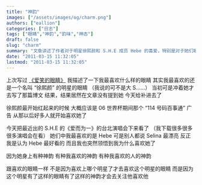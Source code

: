 ```yaml
---
title: "神韵"
images: ["/assets/images/og/charm.png"]
authors: ["eallion"]
categories: ["日志"]
tags: ["眼睛","神韵","韵味","神态"]
draft: false
slug: "charm"
summary: "文章讲述了作者对于明星徐熙颜和 S.H.E 成员 Hebe 的喜爱，特别是对于她们眼睛中所展现出的神韵和个人魅力的欣赏。作者认为这种神韵不是因为喜欢明星而产生的，而是因为明星本身具备了这样一种特质才会引起关注和喜爱。"
date: "2011-03-15 11:32:05"
lastmod: "2011-03-15 11:32:05"
---
```


上次写过 [《爱笑的眼睛》](http://eallion.com/eyes)
我描述了一下我最喜欢什么样的眼睛
其实我最喜欢的还是一个名叫 “徐熙颜” 的明星的眼睛
（我说的可不是大 S……）
当初可是冲着她才去写了那篇博文
结果，结果居然在文章没有提到她
今天给补进去了

徐熙颜最开始红起来的时候
大概应该是 06 世界杯期间那个 “114 号码百事通” 广告
从那以后好多人就开始喜欢她了

今天把最近出的 S.H.E 的《爱而为一》的台北演唱会下来看了
（我下载很多很多很多演唱会在看）
她们中我最喜欢的是 Hebe
可是别人都说 Selina 最漂亮
反正我是认为 Hebe 最好看的
而且我也突然领悟到我为什么喜欢她了

因为她身上有种神韵
有种我喜欢的神韵
有种我喜欢的人的神韵

跟喜欢的眼睛一样
不是因为喜欢上哪个明星了才去喜欢这个明星的眼睛
而是因为这个明星有了这样的眼睛有了这样的神韵才会去关注他喜欢他
